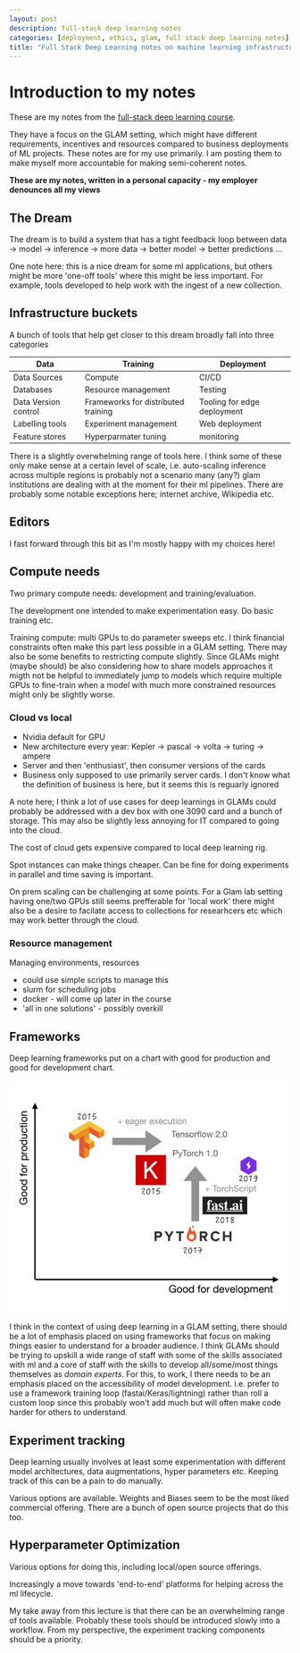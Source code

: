 ```yaml
---
layout: post
description: full-stack deep learning notes
categories: [deployment, ethics, glam, full stack deep learning notes]
title: "Full Stack Deep Learning notes on machine learning infrastructure and tools" 
---
```



# Introduction to my notes

These are my notes from the [full-stack deep learning course](https://fullstackdeeplearning.com/).

They have a  focus on the GLAM setting, which might have different requirements, incentives and resources compared to business deployments of ML projects. These notes are for my use primarily. I am posting them to make myself more accountable for making semi-coherent notes.

**These are my notes, written in a personal capacity - my employer denounces all my views**

## The Dream 

The dream is to build a system that has a tight feedback loop between data -> model -> inference -> more data -> better model -> better predictions ...

One note here: this is a nice dream for some ml applications, but others might be more 'one-off tools' where this might be less important. For example, tools developed to help work with the ingest of a new collection.

## Infrastructure buckets

A bunch of tools that help get closer to this dream broadly fall into three categories 

| Data                 | Training                            | Deployment                  |
|----------------------|-------------------------------------|-----------------------------|
| Data Sources         | Compute                             | CI/CD                       |
| Databases            | Resource management                 | Testing                     |
| Data Version control | Frameworks for distributed training | Tooling for edge deployment |
| Labelling tools      | Experiment management               | Web deployment              |
| Feature stores       | Hyperparmater tuning                | monitoring                  |

There is a slightly overwhelming range of tools here. I think some of these only make sense at a certain level of scale, i.e. auto-scaling inference across multiple regions is probably not a scenario many (any?) glam institutions are dealing with at the moment for their ml pipelines. There are probably some notable exceptions here; internet archive, Wikipedia etc.

## Editors 

I fast forward through this bit as I'm mostly happy with my choices here!

## Compute needs 

Two primary compute needs: development and training/evaluation. 

The development one intended to make experimentation easy. Do basic training etc. 

Training compute: multi GPUs to do parameter sweeps etc. I think financial constraints often make this part less possible in a GLAM setting. There may also be some benefits to restricting compute slightly. Since GLAMs might (maybe should) be also considering how to share models approaches it migth not be helpful to immediately jump to models which require multiple GPUs to fine-train when a model with much more constrained resources might only be slightly worse. 

### Cloud vs local 

- Nvidia default for GPU
- New architecture every year: Kepler -> pascal -> volta -> turing -> ampere
- Server and then 'enthusiast', then consumer versions of the cards
- Business only supposed to use primarily server cards. I don't know what the definition of business is here, but it seems this is reguarly ignored 

A note here; I think a lot of use cases for deep learnings in GLAMs could probably be addressed with a dev box with one 3090 card and a bunch of storage. This may also be slightly less annoying for IT compared to going into the cloud.

The cost of cloud gets expensive compared to local deep learning rig. 

Spot instances can make things cheaper. Can be fine for doing experiments in parallel and time saving is important.

On prem scaling can be challenging at some points. For a Glam lab setting having one/two GPUs still seems prefferable for 'local work' there might also be a desire to facilate access to collections for researhcers etc which may work better through the cloud. 

### Resource management 

Managing environments, resources

- could use simple scripts to manage this 
- slurm for scheduling jobs
- docker - will come up later in the course
- 'all in one solutions' - possibly overkill 

## Frameworks

Deep learning frameworks put on a chart with good for production and good for development chart. 

![](../images/framework_comparison.png)

I think in the context of using deep learning in a GLAM setting, there should be a lot of emphasis placed on using frameworks that focus on making things easier to understand for a broader audience. I think GLAMs should be trying to upskill a wide range of staff with some of the skills associated with ml and a core of staff with the skills to develop all/some/most things themselves as *domain experts*. For this, to work, I there needs to be an emphasis placed on the accessibility of model development. i.e. prefer to use a framework training loop (fastai/Keras/lightning) rather than roll a custom loop since this probably won't add much but will often make code harder for others to understand. 

## Experiment tracking

Deep learning usually involves at least some experimentation with different model architectures, data augmentations, hyper parameters etc. Keeping track of this can be a pain to do manually. 

Various options are available. Weights and Biases seem to be the most liked commercial offering. There are a bunch of open source projects that do this too.

## Hyperparameter Optimization

Various options for doing this, including local/open source offerings. 

Increasingly a move towards 'end-to-end' platforms for helping across the ml lifecycle. 

My take away from this lecture is that there can be an overwhelming range of tools available. Probably these tools should be introduced slowly into a workflow. From my perspective, the experiment tracking components should be a priority. 
